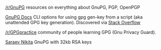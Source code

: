 
[/r/GnuPG](https://www.reddit.com/r/GnuPG/)
resources on everything about GnuPG, PGP, OpenPGP

[GnuPG Docs](https://www.gnupg.org/documentation/manuals/gnupg/Unattended-GPG-key-generation.html)
CLI options for using gpg gen-key from a script (aka unattended GPG key generation).
Discovered via [Stack Overflow](https://superuser.com/questions/1003403/how-to-use-gpg-gen-key-in-a-script)

[/r/GPGpractice](https://www.reddit.com/r/GPGpractice/)
community of people learning GPG (Gnu Privacy Guard).

[Saraev Nikita](https://www.reddit.com/r/GnuPG/comments/47f23m/gnupg_with_32kb_rsa_keys/)
GnuPG with 32kb RSA keys
